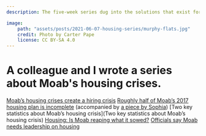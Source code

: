 ```yaml
---
description: The five-week series dug into the solutions that exist for alleviating upward pressures on prices and the lack of diversity in available housing types in the county.

image:
    path: "assets/posts/2021-06-07-housing-series/murphy-flats.jpg"
    credit: Photo by Carter Pape
    license: CC BY-SA 4.0
---
```


# A colleague and I wrote a series about Moab's housing crises.

[Moab’s housing crises create a hiring crisis](https://www.moabtimes.com/articles/moabs-housing-crises-create-a-hiring-crisis/)
[Roughly half of Moab’s 2017 housing plan is incomplete](https://www.moabtimes.com/articles/roughly-half-of-moabs-2017-housing-plan-is-incomplete/) (accompanied by [a piece by Sophia](https://www.moabtimes.com/articles/what-more-can-be-done-for-housing/))
[Two key statistics about Moab’s housing crisis](Two key statistics about Moab’s housing crisis)
[Housing: Is Moab reaping what it sowed?](https://www.moabtimes.com/articles/housing-is-moab-reaping-what-it-sowed/)
[Officials say Moab needs leadership on housing](https://www.moabtimes.com/articles/officials-say-moab-needs-leadership-on-housing/)
